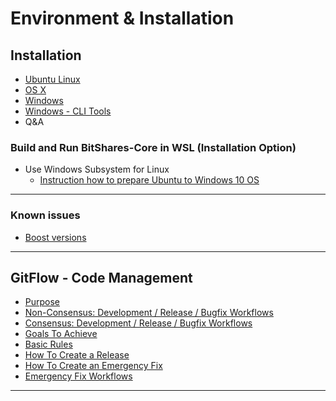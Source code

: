 # Environment & Installation

## Installation 

- [Ubuntu Linux](/source/installation/build_ubuntu.md#building-on-ubuntu)
- [OS X](/source/installation/build_osx.md#building-on-os-x)
- [Windows](/source/installation/build_windows.md#building-on-windows)
- [Windows - CLI Tools](/source/installation/windows_cli_tool.md#cli-wallet-on-windows-x64)
- Q&A


### Build and Run BitShares-Core in WSL (Installation Option)
- Use Windows Subsystem for Linux
  - [Instruction how to prepare Ubuntu to Windows 10 OS](/source/installation/wsl.md#windows-subsystem-for-linux-wsl) 

***

### Known issues

- [Boost versions](/source/installation/boost_versions.md#boost-version)

***

## GitFlow - Code Management

- [Purpose](/source/installation/bitshares_core_gitflow.md)
- [Non-Consensus: Development / Release / Bugfix Workflows](/source/installation/bitshares_core_gitflow.md#non-consensus-development--release--bugfix-workflows)
- [Consensus: Development / Release / Bugfix Workflows](/source/installation/bitshares_core_gitflow.md#consensus-development--release--bugfix-workflows)
- [Goals To Achieve](/source/installation/bitshares_core_gitflow.md#goals-to-achieve)
- [Basic Rules](/source/installation/bitshares_core_gitflow.md#basic-rules)
- [How To Create a Release](/source/installation/bitshares_core_gitflow.md#how-to-create-a-release)
- [How To Create an Emergency Fix](/source/installation/bitshares_core_gitflow.md#how-to-create-an-emergency-fix)
- [Emergency Fix Workflows](/source/installation/bitshares_core_gitflow.md#emergency-fix-workflows)


***

